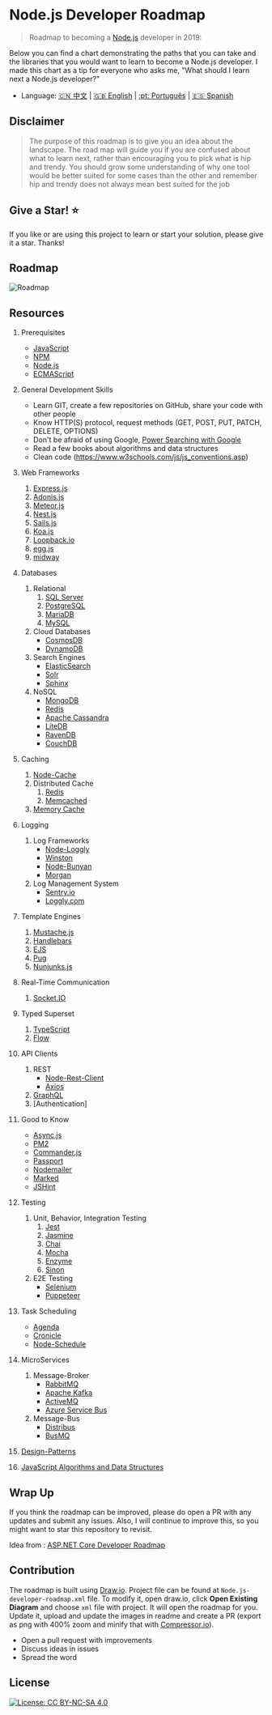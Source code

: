 # Node.js Developer Roadmap

> Roadmap to becoming a [Node.js](https://nodejs.org/en/) developer in 2019:

Below you can find a chart demonstrating the paths that you can take and the libraries that you would want to learn to become a Node.js developer. I made this chart as a tip for everyone who asks me, "What should I learn next a Node.js developer?"

- Language: [:cn: 中文](ReadMe-CN.md) | [:uk: English](/ReadMe.md) | [:pt: Português](/ReadMe-PT.md) | [:es: Spanish](/ReadMe-ES.md)

## Disclaimer

> The purpose of this roadmap is to give you an idea about the landscape. The road map will guide you if you are confused about what to learn next, rather than encouraging you to pick what is hip and trendy. You should grow some understanding of why one tool would be better suited for some cases than the other and remember hip and trendy does not always mean best suited for the job

## Give a Star! :star:

If you like or are using this project to learn or start your solution, please give it a star. Thanks!

## Roadmap

![Roadmap](./Node.js-developer-roadmap.png)

## Resources

1. Prerequisites

   - [JavaScript](https://www.w3schools.com/js/)
   - [NPM](https://docs.npmjs.com/)
   - [Node.js](https://nodejs.org/en/docs/)
   - [ECMAScript](https://www.w3schools.com/js/js_versions.asp)

2. General Development Skills

   - Learn GIT, create a few repositories on GitHub, share your code with other people
   - Know HTTP(S) protocol, request methods (GET, POST, PUT, PATCH, DELETE, OPTIONS)
   - Don't be afraid of using Google, [Power Searching with Google](http://www.powersearchingwithgoogle.com/)
   - Read a few books about algorithms and data structures
   - Clean code (https://www.w3schools.com/js/js_conventions.asp)

3. Web Frameworks

   1. [Express.js](https://expressjs.com/)
   2. [Adonis.js](https://adonisjs.com/)
   3. [Meteor.js](https://www.meteor.com/)
   4. [Nest.js](https://nestjs.com/)
   5. [Sails.js](https://sailsjs.com/)
   6. [Koa.js](https://koajs.com/)
   7. [Loopback.io](https://loopback.io/)
   8. [egg.js](https://eggjs.org/en/index.html)
   9. [midway](https://midwayjs.org/midway/en/)

4. Databases

   1. Relational
      1. [SQL Server](https://www.microsoft.com/en-us/sql-server/sql-server-2017)
      2. [PostgreSQL](https://www.postgresql.org/)
      3. [MariaDB](https://mariadb.org/)
      4. [MySQL](https://www.mysql.com/)
   2. Cloud Databases
      - [CosmosDB](https://docs.microsoft.com/en-us/azure/cosmos-db)
      - [DynamoDB](https://aws.amazon.com/dynamodb/)
   3. Search Engines
      - [ElasticSearch](https://www.elastic.co/)
      - [Solr](http://lucene.apache.org/solr/)
      - [Sphinx](http://sphinxsearch.com/)
   4. NoSQL
      - [MongoDB](https://www.mongodb.com/)
      - [Redis](https://redis.io/)
      - [Apache Cassandra](http://cassandra.apache.org/)
      - [LiteDB](https://github.com/mbdavid/LiteDB)
      - [RavenDB](https://github.com/ravendb/ravendb)
      - [CouchDB](http://couchdb.apache.org/)

5. Caching

   1. [Node-Cache](https://www.npmjs.com/package/node-cache)
   2. Distributed Cache
      1. [Redis](https://redis.io/)
      2. [Memcached](https://memcached.org/)
   3. [Memory Cache](https://www.npmjs.com/package/memory-cache)

6. Logging

   1. Log Frameworks
      - [Node-Loggly](https://www.loggly.com/docs/node-js-logs-2/)
      - [Winston](https://github.com/winstonjs/winston)
      - [Node-Bunyan](https://github.com/trentm/node-bunyan)
      - [Morgan](https://github.com/expressjs/morgan)
   2. Log Management System
      - [Sentry.io](http://sentry.io)
      - [Loggly.com](https://loggly.com)

7. Template Engines
   1. [Mustache.js](https://mustache.github.io/)
   2. [Handlebars](https://handlebarsjs.com/)
   3. [EJS](https://ejs.co/)
   4. [Pug](https://pugjs.org/api/getting-started.html)
   5. [Nunjunks.js](https://mozilla.github.io/nunjucks/)
8. Real-Time Communication

   1. [Socket.IO](https://socket.io/)

9. Typed Superset

   1. [TypeScript](https://www.typescriptlang.org/)
   2. [Flow](https://flow.org/)

10. API Clients

    1. REST
       - [Node-Rest-Client](https://www.npmjs.com/package/node-rest-client)
       - [Axios](https://github.com/axios/axios)
    2. [GraphQL](https://graphql.org/)
    3. [Authentication]

11. Good to Know

    - [Async.js](https://caolan.github.io/async/)
    - [PM2](http://pm2.keymetrics.io/)
    - [Commander.js](https://github.com/tj/commander.js/)
    - [Passport](http://www.passportjs.org/)
    - [Nodemailer](https://nodemailer.com/about/)
    - [Marked](https://marked.js.org/#/README.md#README.md)
    - [JSHint](https://github.com/jshint/jshint)

12. Testing

    1. Unit, Behavior, Integration Testing
       1. [Jest](https://jestjs.io/)
       2. [Jasmine](https://jasmine.github.io/)
       3. [Chai](https://www.chaijs.com/)
       4. [Mocha](https://mochajs.org/)
       5. [Enzyme](https://github.com/airbnb/enzyme)
       6. [Sinon](https://sinonjs.org/)
    2. E2E Testing
       - [Selenium](https://help.crossbrowsertesting.com/selenium-testing/getting-started/javascript/)
       - [Puppeteer](https://github.com/GoogleChrome/puppeteer)

13. Task Scheduling

    - [Agenda](https://github.com/agenda/agenda)
    - [Cronicle](https://github.com/jhuckaby/Cronicle)
    - [Node-Schedule](https://www.npmjs.com/package/node-schedule)

14. MicroServices

    1. Message-Broker
       - [RabbitMQ](https://www.rabbitmq.com/tutorials/tutorial-one-javascript.html)
       - [Apache Kafka](https://www.npmjs.com/package/kafka-node)
       - [ActiveMQ](https://github.com/apache/activemq)
       - [Azure Service Bus](https://docs.microsoft.com/en-us/azure/service-bus-messaging/service-bus-messaging-overview)
    2. Message-Bus
       - [Distribus](https://distribus.com/)
       - [BusMQ](https://github.com/capriza/node-busmq)

15. [Design-Patterns](https://www.pluralsight.com/courses/javascript-practical-design-patterns)
16. [JavaScript Algorithms and Data Structures](https://github.com/trekhleb/javascript-algorithms/)

## Wrap Up

If you think the roadmap can be improved, please do open a PR with any updates and submit any issues. Also, I will continue to improve this, so you might want to star this repository to revisit.

Idea from : [ASP.NET Core Developer Roadmap](https://github.com/MoienTajik/AspNetCore-Developer-Roadmap)

## Contribution

The roadmap is built using [Draw.io](https://www.draw.io/). Project file can be found at `Node.js-developer-roadmap.xml` file. To modify it, open draw.io, click **Open Existing Diagram** and choose `xml` file with project. It will open the roadmap for you. Update it, upload and update the images in readme and create a PR (export as png with 400% zoom and minify that with [Compressor.io](https://compressor.io/compress)).

- Open a pull request with improvements
- Discuss ideas in issues
- Spread the word

## License

[![License: CC BY-NC-SA 4.0](https://img.shields.io/badge/License-CC%20BY--NC--SA%204.0-lightgrey.svg)](https://creativecommons.org/licenses/by-nc-sa/4.0/)
